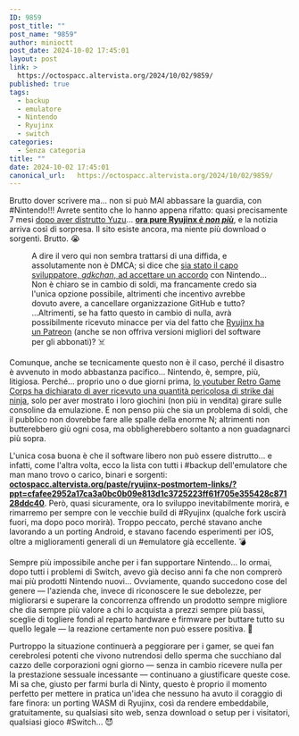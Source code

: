 ```yaml
---
ID: 9859
post_title: ""
post_name: "9859"
author: minioctt
post_date: 2024-10-02 17:45:01
layout: post
link: >
  https://octospacc.altervista.org/2024/10/02/9859/
published: true
tags:
  - backup
  - emulatore
  - Nintendo
  - Ryujinx
  - switch
categories:
  - Senza categoria
title: ""
date: 2024-10-02 17:45:01
canonical_url:   https://octospacc.altervista.org/2024/10/02/9859/
---
```

<!-- wp:paragraph -->
<p>Brutto dover scrivere ma... non si può MAI abbassare la guardia, con #Nintendo!!! Avrete sentito che lo hanno appena rifatto: quasi precisamente 7 mesi <a href="2024/03/05/yuzu-la-morte/">dopo aver distrutto Yuzu</a>... <a href="https://www.theverge.com/2024/10/1/24259791/nintendo-ryujinx-switch-emulator-gdkchan-removed-downloads-github"><strong>ora pure Ryujinx <em>è non più</em></strong></a>, e la notizia arriva così di sorpresa. Il sito esiste ancora, ma niente più download o sorgenti. Brutto. 😭️</p>
<!-- /wp:paragraph -->

<!-- wp:paragraph -->
<p></p>
<!-- /wp:paragraph -->

<!-- wp:image {"id":9872,"sizeSlug":"full","linkDestination":"none"} -->
<figure class="wp-block-image size-full"><img src="{{site.cdnurl}}/assets/uploads/2024/10/image-1-edited.png" alt="" class="wp-image-9872"/><figcaption class="wp-element-caption">A dire il vero qui non sembra trattarsi di una diffida, e assolutamente non è DMCA; si dice che <a href="https://old.reddit.com/r/Ryujinx/comments/1ftvi13/posted_via_ryujinx_discord_server/">sia stato il capo sviluppatore, <em>gdkchan</em>, ad accettare un accordo</a> con Nintendo... Non è chiaro se in cambio di soldi, ma francamente credo sia l'unica opzione possibile, altrimenti che incentivo avrebbe dovuto avere, a cancellare organizzazione GitHub e tutto? ...Altrimenti, se ha fatto questo in cambio di nulla, avrà possibilmente ricevuto minacce per via del fatto che <a href="https://www.patreon.com/ryujinx">Ryujinx ha un Patreon</a> (anche se non offriva versioni migliori del software per gli abbonati)? ☠️</figcaption></figure>
<!-- /wp:image -->

<!-- wp:paragraph -->
<p></p>
<!-- /wp:paragraph -->

<!-- wp:paragraph -->
<p>Comunque, anche se tecnicamente questo non è il caso, perché il disastro è avvenuto in modo abbastanza pacifico... Nintendo, è, sempre, più, litigiosa. Perché... proprio uno o due giorni prima, <a href="https://old.reddit.com/r/SBCGaming/comments/1frjcaa/hey_everyone_this_is_russ_from_retro_game_corps_i/">lo youtuber Retro Game Corps ha dichiarato di aver ricevuto una quantità pericolosa di strike dai ninja</a>, solo per aver mostrato i loro giochini (non più in vendita) girare sulle consoline da emulazione. E non penso più che sia un problema di soldi, che il pubblico non dovrebbe fare alle spalle della enorme N; altrimenti non butterebbero giù ogni cosa, ma obbligherebbero soltanto a non guadagnarci più sopra.</p>
<!-- /wp:paragraph -->

<!-- wp:paragraph -->
<p>L'unica cosa buona è che il software libero non può essere distrutto... e infatti, come l'altra volta, ecco la lista con tutti i #backup dell'emulatore che man mano trovo o carico, binari e sorgenti: <a href="paste/ryujinx-postmortem-links/?ppt=cfafee2952a17ca3a0bc0b09e813d1c3725223ff61f705e355428c87128ddc40"><strong>octospacc.altervista.org/paste/ryujinx-postmortem-links/?ppt=cfafee2952a17ca3a0bc0b09e813d1c3725223ff61f705e355428c87128ddc40</strong></a>. Però, quasi sicuramente, ora lo sviluppo inevitabilmente morirà, e rimarremo per sempre con le vecchie build di #Ryujinx (qualche fork uscirà fuori, ma dopo poco morirà). Troppo peccato, perché stavano anche lavorando a un porting Android, e stavano facendo esperimenti per iOS, oltre a miglioramenti generali di un #emulatore già eccellente. 💣️</p>
<!-- /wp:paragraph -->

<!-- wp:paragraph -->
<p>Sempre più impossibile anche per i fan supportare Nintendo... Io ormai, dopo tutti i problemi di Switch, avevo già deciso anni fa che non comprerò mai più prodotti Nintendo nuovi... Ovviamente, quando succedono cose del genere — l'azienda che, invece di riconoscere le sue debolezze, per migliorarsi e superare la concorrenza offrendo un prodotto sempre migliore che dia sempre più valore a chi lo acquista a prezzi sempre più bassi, sceglie di togliere fondi al reparto hardware e firmware per buttare tutto su quello legale — la reazione certamente non può essere positiva. 🙊️</p>
<!-- /wp:paragraph -->

<!-- wp:paragraph -->
<p>Purtroppo la situazione continuerà a peggiorare per i gamer, se quei fan cerebrolesi potenti che vivono nutrendosi dello sperma che succhiano dal cazzo delle corporazioni ogni giorno — senza in cambio ricevere nulla per la prestazione sessuale incessante — continuano a giustificare queste cose. Mi sa che, giusto per farmi burla di Ninty, questo è proprio il momento perfetto per mettere in pratica un'idea che nessuno ha avuto il coraggio di fare finora: un porting WASM di Ryujinx, così da rendere embeddabile, gratuitamente, su qualsiasi sito web, senza download o setup per i visitatori, qualsiasi gioco #Switch... 😈️</p>
<!-- /wp:paragraph -->
